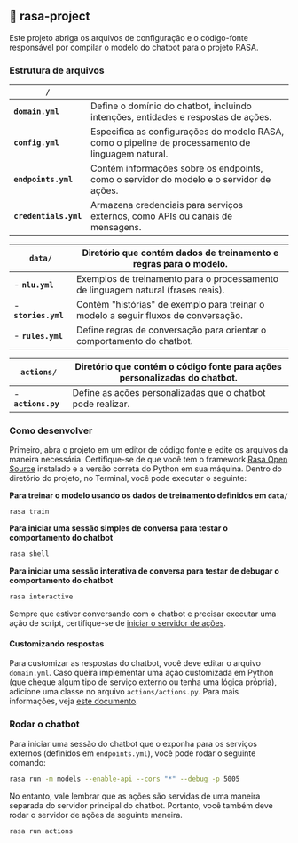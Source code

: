 ## 🤖 rasa-project

Este projeto abriga os arquivos de configuração e o código-fonte responsável por compilar o modelo do chatbot para o projeto RASA.

### Estrutura de arquivos

| **`/`**                  |                                                                                             |
|--------------------------|---------------------------------------------------------------------------------------------|
| **`domain.yml`**         | Define o domínio do chatbot, incluindo intenções, entidades e respostas de ações.           |
| **`config.yml`**         | Especifica as configurações do modelo RASA, como o pipeline de processamento de linguagem natural. |
| **`endpoints.yml`**      | Contém informações sobre os endpoints, como o servidor do modelo e o servidor de ações.     |
| **`credentials.yml`**    | Armazena credenciais para serviços externos, como APIs ou canais de mensagens.              |

| **`data/`**              | Diretório que contém dados de treinamento e regras para o modelo.                           |
|--------------------------|---------------------------------------------------------------------------------------------|
| - **`nlu.yml`**          | Exemplos de treinamento para o processamento de linguagem natural (frases reais).           |
| - **`stories.yml`**      | Contém "histórias" de exemplo para treinar o modelo a seguir fluxos de conversação.         |
| - **`rules.yml`**        | Define regras de conversação para orientar o comportamento do chatbot.                      |

| **`actions/`**           | Diretório que contém o código fonte para ações personalizadas do chatbot.                   |
|--------------------------|---------------------------------------------------------------------------------------------|
| - **`actions.py`**       | Define as ações personalizadas que o chatbot pode realizar.                                 |

### Como desenvolver

Primeiro, abra o projeto em um editor de código fonte e edite os arquivos da maneira necessária. Certifique-se de que você tem o framework [Rasa Open Source](https://rasa.com/docs/rasa/installation/installing-rasa-open-source/) instalado e a versão correta do Python em sua máquina. Dentro do diretório do projeto, no Terminal, você pode executar o seguinte:

**Para treinar o modelo usando os dados de treinamento definidos em `data/`** 
```
rasa train
```

**Para iniciar uma sessão simples de conversa para testar o comportamento do chatbot**
```bash
rasa shell
```

**Para iniciar uma sessão interativa de conversa para testar de debugar o comportamento do chatbot**
```bash
rasa interactive
```

Sempre que estiver conversando com o chatbot e precisar executar uma ação de script, certifique-se de [iniciar o servidor de ações](#rodar-o-chatbot).

#### Customizando respostas

Para customizar as respostas do chatbot, você deve editar o arquivo `domain.yml`. Caso queira implementar uma ação customizada em Python (que cheque algum tipo de serviço externo ou tenha uma lógica própria), adicione uma classe no arquivo `actions/actions.py`. Para mais informações, veja [este documento](https://rasa.com/docs/rasa/actions/).

### Rodar o chatbot

Para iniciar uma sessão do chatbot que o exponha para os serviços externos (definidos em `endpoints.yml`), você pode rodar o seguinte comando: 

```bash
rasa run -m models --enable-api --cors "*" --debug -p 5005
```

No entanto, vale lembrar que as ações são servidas de uma maneira separada do servidor principal do chatbot. Portanto, você também deve rodar o servidor de ações da seguinte maneira.

```bash
rasa run actions
```
